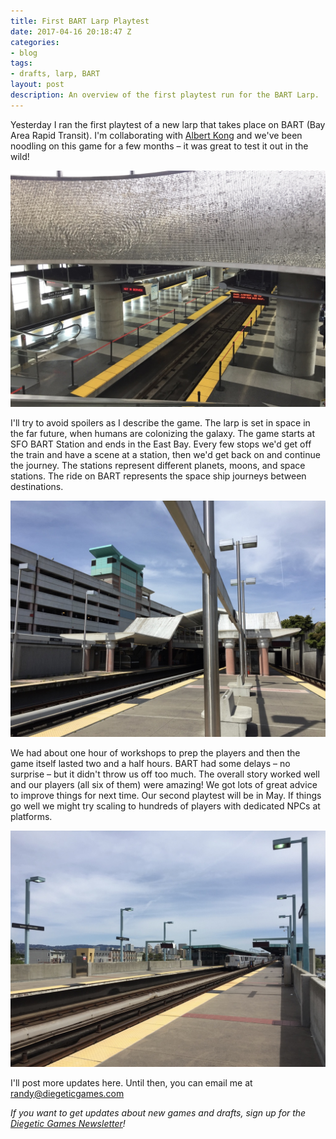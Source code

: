 ```yaml
---
title: First BART Larp Playtest
date: 2017-04-16 20:18:47 Z
categories:
- blog
tags:
- drafts, larp, BART
layout: post
description: An overview of the first playtest run for the BART Larp.
---
```


Yesterday I ran the first playtest of a new larp that takes place on BART (Bay Area Rapid Transit). I'm collaborating with [Albert Kong](http://www.lethalbeef.com/) and we've been noodling on this game for a few months – it was great to test it out in the wild!

![SFO Bart Station - the start of the larp](/img/blog/sfo-bart-station.jpg)

I'll try to avoid spoilers as I describe the game. The larp is set in space in the far future, when humans are colonizing the galaxy. The game starts at SFO BART Station and ends in the East Bay. Every few stops we'd get off the train and have a scene at a station, then we'd get back on and continue the journey. The stations represent different planets, moons, and space stations. The ride on BART represents the space ship journeys between destinations.

![Colma Bart Station - in the middle of our journey](/img/blog/colma-bart-station.jpg)

We had about one hour of workshops to prep the players and then the game itself lasted two and a half hours. BART had some delays – no surprise – but it didn't throw us off too much. The overall story worked well and our players (all six of them) were amazing! We got lots of great advice to improve things for next time. Our second playtest will be in May. If things go well we might try scaling to hundreds of players with dedicated NPCs at platforms.

![West Oakland BART Station - near the end of the larp](/img/blog/west-oakland-bart-station.jpg)

I'll post more updates here. Until then, you can email me at [randy@diegeticgames.com](mailto:randy@diegeticgames.com)

_If you want to get updates about new games and drafts, sign up for the [Diegetic Games Newsletter](http://eepurl.com/cvSa2f)!_
